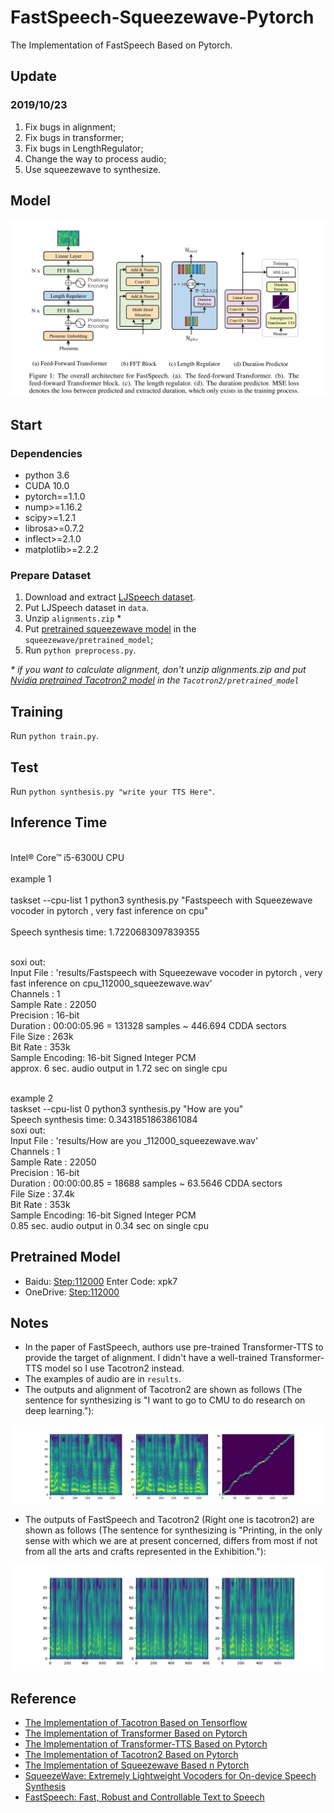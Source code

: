 # FastSpeech-Squeezewave-Pytorch
The Implementation of FastSpeech Based on Pytorch.

## Update
### 2019/10/23
1. Fix bugs in alignment;
2. Fix bugs in transformer;
3. Fix bugs in LengthRegulator;
4. Change the way to process audio;
5. Use squeezewave to synthesize.

## Model
<div align="center">
<img src="img/model.png" style="max-width:100%;">
</div>

## Start
### Dependencies
- python 3.6
- CUDA 10.0
- pytorch==1.1.0
- nump>=1.16.2
- scipy>=1.2.1
- librosa>=0.7.2
- inflect>=2.1.0
- matplotlib>=2.2.2

### Prepare Dataset
1. Download and extract [LJSpeech dataset](https://keithito.com/LJ-Speech-Dataset/).
2. Put LJSpeech dataset in `data`.
3. Unzip `alignments.zip` \*
4. Put [pretrained squeezewave model](https://drive.google.com/file/d/1RyVMLY2l8JJGq_dCEAAd8rIRIn_k13UB/view) in the `squeezewave/pretrained_model`;
5. Run `python preprocess.py`.

*\* if you want to calculate alignment, don't unzip alignments.zip and put [Nvidia pretrained Tacotron2 model](https://drive.google.com/file/d/1c5ZTuT7J08wLUoVZ2KkUs_VdZuJ86ZqA/view?usp=sharing) in the `Tacotron2/pretrained_model`*

## Training
Run `python train.py`.

## Test
Run `python synthesis.py "write your TTS Here"`.

## Inference Time
<br />Intel® Core™ i5-6300U CPU<br />
<br />example 1<br />
<br />taskset --cpu-list 1 python3 synthesis.py "Fastspeech with Squeezewave vocoder in pytorch , very fast inference on cpu"<br />
<br />Speech synthesis time: 
1.7220683097839355

<br />soxi out:
<br />Input File     : 'results/Fastspeech with Squeezewave vocoder in pytorch , very fast inference on cpu_112000_squeezewave.wav'
<br />Channels       : 1
<br />Sample Rate    : 22050
<br />Precision      : 16-bit
<br />Duration       : 00:00:05.96 = 131328 samples ~ 446.694 CDDA sectors
<br />File Size      : 263k
<br />Bit Rate       : 353k
<br />Sample Encoding: 16-bit Signed Integer PCM
<br />approx. 6 sec. audio output in 1.72 sec on single cpu

<br />example 2
<br />taskset --cpu-list 0 python3 synthesis.py "How are you"
<br />Speech synthesis time:
0.3431851863861084
<br />soxi out:
<br />Input File     : 'results/How are you _112000_squeezewave.wav'
<br />Channels       : 1
<br />Sample Rate    : 22050
<br />Precision      : 16-bit
<br />Duration       : 00:00:00.85 = 18688 samples ~ 63.5646 CDDA sectors
<br />File Size      : 37.4k
<br />Bit Rate       : 353k
<br />Sample Encoding: 16-bit Signed Integer PCM
<br />0.85 sec. audio output in 0.34 sec on single cpu
## Pretrained Model
- Baidu: [Step:112000](https://pan.baidu.com/s/1by3-8t3A6uihK8K9IFZ7rg) Enter Code: xpk7
- OneDrive: [Step:112000](https://1drv.ms/u/s!AuC2oR4FhoZ29kriYhuodY4-gPsT?e=zUIC8G)

## Notes
- In the paper of FastSpeech, authors use pre-trained Transformer-TTS to provide the target of alignment. I didn't have a well-trained Transformer-TTS model so I use Tacotron2 instead.
- The examples of audio are in `results`.
- The outputs and alignment of Tacotron2 are shown as follows (The sentence for synthesizing is "I want to go to CMU to do research on deep learning."):
<div align="center">
<img src="img/tacotron2_outputs.jpg" style="max-width:100%;">
</div>

- The outputs of FastSpeech and Tacotron2 (Right one is tacotron2) are shown as follows (The sentence for synthesizing is "Printing, in the only sense with which we are at present concerned, differs from most if not from all the arts and crafts represented in the Exhibition."):
<div align="center">
<img src="img/model_test.jpg" style="max-width:100%;">
</div>

## Reference
- [The Implementation of Tacotron Based on Tensorflow](https://github.com/keithito/tacotron)
- [The Implementation of Transformer Based on Pytorch](https://github.com/jadore801120/attention-is-all-you-need-pytorch)
- [The Implementation of Transformer-TTS Based on Pytorch](https://github.com/xcmyz/Transformer-TTS)
- [The Implementation of Tacotron2 Based on Pytorch](https://github.com/NVIDIA/tacotron2)
- [The Implementation of Squeezewave Based n Pytorch](https://github.com/tianrengao/SqueezeWave)
- [SqueezeWave: Extremely Lightweight Vocoders for On-device Speech Synthesis](https://arxiv.org/abs/2001.05685)
- [FastSpeech: Fast, Robust and Controllable Text to Speech](https://arxiv.org/abs/1905.09263)
